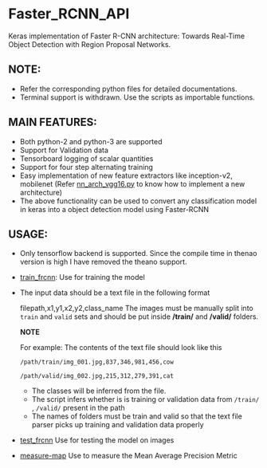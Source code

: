 # Faster_RCNN_API 
Keras implementation of Faster R-CNN architecture: Towards Real-Time Object Detection with Region Proposal Networks.

## NOTE: 
- Refer the corresponding python files for detailed documentations.  
- Terminal support is withdrawn. Use the scripts as importable functions.

## MAIN FEATURES:
- Both python-2 and python-3 are supported
- Support for Validation data
- Tensorboard logging of scalar quantities
- Support for four step alternating training
- Easy implementation of new feature extractors like inception-v2, mobilenet (Refer [nn_arch_vgg16.py](https://github.com/Abhijit-2592/Keras_object_detection/blob/master/Faster_RCNN_API/keras_frcnn/nn_arch_vgg16.py) to know how to implement a new architecture)
- The above functionality can be used to convert any classification model in keras into a object detection model using Faster-RCNN

## USAGE:
- Only tensorflow backend is supported. Since the compile time in thenao version is high I have removed the theano support.
- [train_frcnn](https://github.com/Abhijit-2592/Keras_object_detection/blob/master/Faster_RCNN_API/train_frcnn.py): Use for training the model
- The input data should be a text file in the following format

    filepath,x1,y1,x2,y2,class_name
    The images must be manually split into `train` and `valid` sets and should be put inside **/train/** and **/valid/** folders. 
    
    **NOTE**

    For example: The contents of the text file should look like this
    
    `/path/train/img_001.jpg,837,346,981,456,cow`
    
    `/path/valid/img_002.jpg,215,312,279,391,cat`

    - The classes will be inferred from the file.
    - The script infers whether is is training or validation data from `/train/` , `/valid/` present in the path
    - The names of folders must be train and valid so that the text file parser picks up training and validation data properly
    
- [test_frcnn](https://github.com/Abhijit-2592/Keras_object_detection/blob/master/Faster_RCNN_API/test_frcnn.py) Use for testing the model on images
- [measure-map](https://github.com/Abhijit-2592/Keras_object_detection/blob/master/Faster_RCNN_API/measure_map.py) Use to measure the Mean Average Precision Metric
